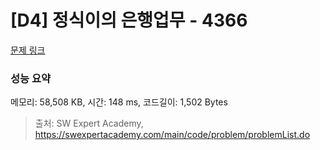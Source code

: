 # [D4] 정식이의 은행업무 - 4366 

[문제 링크](https://swexpertacademy.com/main/code/problem/problemDetail.do?contestProbId=AWMeRLz6kC0DFAXd) 

### 성능 요약

메모리: 58,508 KB, 시간: 148 ms, 코드길이: 1,502 Bytes



> 출처: SW Expert Academy, https://swexpertacademy.com/main/code/problem/problemList.do